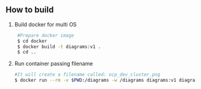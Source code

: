 ## How to build 

1. Build docker for multi OS
   ```sh
    #Prepare docker image
    $ cd docker
    $ docker build -t diagrams:v1 .
    $ cd ..
    ```   
2. Run container passing filename
   ```sh
   #It will create a filename called: ocp_dev_cluster.png
   $ docker run --rm -v $PWD:/diagrams -w /diagrams diagrams:v1 diagram.py
   ```
